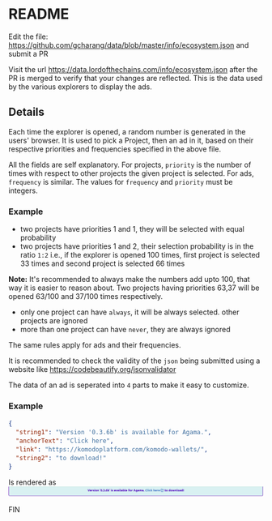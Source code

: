 # README

Edit the file: https://github.com/gcharang/data/blob/master/info/ecosystem.json and submit a PR

Visit the url https://data.lordofthechains.com/info/ecosystem.json after the PR is merged to verify that your changes are reflected. This is the data used by the various explorers to display the ads.

## Details

Each time the explorer is opened, a random number is generated in the users' browser. It is used to pick a Project, then an ad in it, based on their respective priorities and frequencies specified in the above file.

All the fields are self explanatory. For projects, `priority` is the number of times with respect to other projects the given project is selected. For ads, `frequency` is similar. The values for `frequency` and `priority` must be integers.

### Example

- two projects have priorities 1 and 1, they will be selected with equal probability
- two projects have priorities 1 and 2, their selection probability is in the ratio `1:2` i.e., if the explorer is opened 100 times, first project is selected 33 times and second project is selected 66 times

**Note:** It's recommended to always make the numbers add upto 100, that way it is easier to reason about. Two projects having priorities 63,37 will be opened 63/100 and 37/100 times respectively.

- only one project can have `always`, it will be always selected. other projects are ignored
- more than one project can have `never`, they are always ignored

The same rules apply for ads and their frequencies.

It is recommended to check the validity of the `json` being submitted using a website like https://codebeautify.org/jsonvalidator

The data of an ad is seperated into `4` parts to make it easy to customize.

### Example

```json
{
  "string1": "Version '0.3.6b' is available for Agama.",
  "anchorText": "Click here",
  "link": "https://komodoplatform.com/komodo-wallets/",
  "string2": "to download!"
}
```

Is rendered as
![data-rendered](./example-render.png)

FIN
